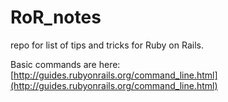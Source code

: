 # RoR_notes
repo for list of tips and tricks for Ruby on Rails.

Basic commands are here: [http://guides.rubyonrails.org/command_line.html](http://guides.rubyonrails.org/command_line.html)